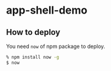 # app-shell-demo

## How to deploy

You need `now` of npm package to deploy.

```sh
% npm install now -g
$ now
```